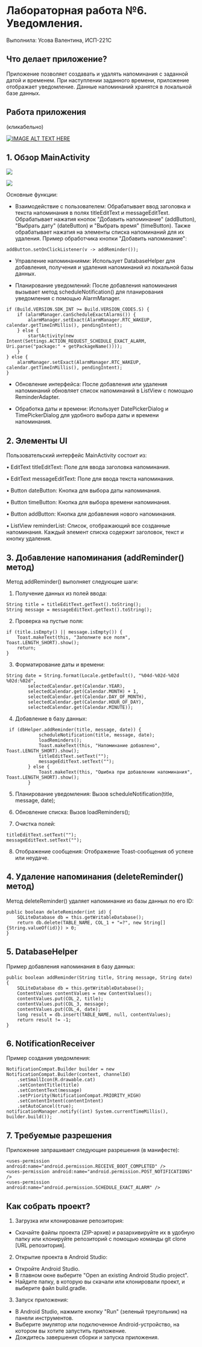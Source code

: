 # Лабораторная работа №6. Уведомления. 

Выполнила: Усова Валентина, ИСП-221С
## Что делает приложение?

Приложение позволяет создавать и удалять напоминания с заданной датой и временем. При наступлении заданного времени, приложение отображает уведомление. Данные напоминаний хранятся в локальной базе данных.

## Работа приложения

(кликабельно)

[![IMAGE ALT TEXT HERE](https://img.youtube.com/vi/4dXUo3m3PiA/default.jpg)](https://www.youtube.com/shorts/4dXUo3m3PiA)

## 1. Обзор MainActivity
![](https://github.com/nnka1/mobile_development.lab6/blob/main/photo_2024-12-04_17-32-08.jpg)

![](https://github.com/nnka1/mobile_development.lab6/blob/main/photo_2024-12-04_17-33-51.jpg)

Основные функции:

* Взаимодействие с пользователем: Обрабатывает ввод заголовка и текста напоминания в полях titleEditText и messageEditText. Обрабатывает нажатия кнопок "Добавить напоминание" (addButton), "Выбрать дату" (dateButton) и "Выбрать время" (timeButton). Также обрабатывает нажатия на элементы списка напоминаний для их удаления. Пример обработчика кнопки "Добавить напоминание":
```
addButton.setOnClickListener(v -> addReminder());

```
* Управление напоминаниями: Использует DatabaseHelper для добавления, получения и удаления напоминаний из локальной базы данных.

* Планирование уведомлений: После добавления напоминания вызывает метод scheduleNotification() для планирования уведомления с помощью AlarmManager. 
```
if (Build.VERSION.SDK_INT >= Build.VERSION_CODES.S) {
    if (alarmManager.canScheduleExactAlarms()) {
        alarmManager.setExact(AlarmManager.RTC_WAKEUP, calendar.getTimeInMillis(), pendingIntent);
    } else {
        startActivity(new Intent(Settings.ACTION_REQUEST_SCHEDULE_EXACT_ALARM, Uri.parse("package:" + getPackageName())));
    }
} else {
    alarmManager.setExact(AlarmManager.RTC_WAKEUP, calendar.getTimeInMillis(), pendingIntent);
}

```
* Обновление интерфейса: После добавления или удаления напоминаний обновляет список напоминаний в ListView с помощью ReminderAdapter.

* Обработка даты и времени: Использует DatePickerDialog и TimePickerDialog для удобного выбора даты и времени напоминания.

## 2. Элементы UI

Пользовательский интерфейс MainActivity состоит из:

• EditText titleEditText: Поле для ввода заголовка напоминания.

• EditText messageEditText: Поле для ввода текста напоминания.

• Button dateButton: Кнопка для выбора даты напоминания.

• Button timeButton: Кнопка для выбора времени напоминания.

• Button addButton: Кнопка для добавления нового напоминания.

• ListView reminderList: Список, отображающий все созданные напоминания. Каждый элемент списка содержит заголовок, текст и кнопку удаления.


## 3. Добавление напоминания (addReminder() метод)

Метод addReminder() выполняет следующие шаги:

1. Получение данных из полей ввода:
```
String title = titleEditText.getText().toString();
String message = messageEditText.getText().toString();

```
2. Проверка на пустые поля:
```
if (title.isEmpty() || message.isEmpty()) {
    Toast.makeText(this, "Заполните все поля", Toast.LENGTH_SHORT).show();
    return;
}

```
3. Форматирование даты и времени:
```
String date = String.format(Locale.getDefault(), "%04d-%02d-%02d %02d:%02d",
        selectedCalendar.get(Calendar.YEAR),
        selectedCalendar.get(Calendar.MONTH) + 1,
        selectedCalendar.get(Calendar.DAY_OF_MONTH),
        selectedCalendar.get(Calendar.HOUR_OF_DAY),
        selectedCalendar.get(Calendar.MINUTE));

```
4. Добавление в базу данных:
```
 if (dbHelper.addReminder(title, message, date)) {
            scheduleNotification(title, message, date);
            loadReminders();
            Toast.makeText(this, "Напоминание добавлено", Toast.LENGTH_SHORT).show();
            titleEditText.setText("");
            messageEditText.setText("");
        } else {
            Toast.makeText(this, "Ошибка при добавлении напоминания", Toast.LENGTH_SHORT).show();
        }

```
5. Планирование уведомления: Вызов scheduleNotification(title, message, date);

6. Обновление списка: Вызов loadReminders();

7. Очистка полей:
```
titleEditText.setText("");
messageEditText.setText("");

```
8. Отображение сообщения: Отображение Toast-сообщения об успехе или неудаче.

## 4. Удаление напоминания (deleteReminder() метод)

Метод deleteReminder() удаляет напоминание из базы данных по его ID:
```
public boolean deleteReminder(int id) {
    SQLiteDatabase db = this.getWritableDatabase();
    return db.delete(TABLE_NAME, COL_1 + "=?", new String[]{String.valueOf(id)}) > 0;
}

```
## 5. DatabaseHelper

Пример добавления напоминания в базу данных:
```
public boolean addReminder(String title, String message, String date) {
    SQLiteDatabase db = this.getWritableDatabase();
    ContentValues contentValues = new ContentValues();
    contentValues.put(COL_2, title);
    contentValues.put(COL_3, message);
    contentValues.put(COL_4, date);
    long result = db.insert(TABLE_NAME, null, contentValues);
    return result != -1;
}

```
## 6. NotificationReceiver 

Пример создания уведомления:
```
NotificationCompat.Builder builder = new NotificationCompat.Builder(context, channelId)
    .setSmallIcon(R.drawable.cat)
    .setContentTitle(title)
    .setContentText(message)
    .setPriority(NotificationCompat.PRIORITY_HIGH)
    .setContentIntent(contentIntent)
    .setAutoCancel(true);
notificationManager.notify((int) System.currentTimeMillis(), builder.build());

```
## 7. Требуемые разрешения

Приложение запрашивает следующие разрешения (в манифесте):
```
<uses-permission android:name="android.permission.RECEIVE_BOOT_COMPLETED" />
<uses-permission android:name="android.permission.POST_NOTIFICATIONS" />
<uses-permission android:name="android.permission.SCHEDULE_EXACT_ALARM" />

```

## Как собрать проект?
1. Загрузка или клонирование репозитория:
* Скачайте файлы проекта (ZIP-архив) и разархивируйте их в удобную папку или клонируйте репозиторий с помощью команды git clone [URL репозитория].

2. Открытие проекта в Android Studio:
* Откройте Android Studio.
* В главном окне выберите "Open an existing Android Studio project".
* Найдите папку, в которую вы скачали или клонировали проект, и выберите файл build.gradle.

3. Запуск приложения:
* В Android Studio, нажмите кнопку "Run" (зеленый треугольник) на панели инструментов.
* Выберите эмулятор или подключенное Android-устройство, на котором вы хотите запустить приложение.
* Дождитесь завершения сборки и запуска приложения.
